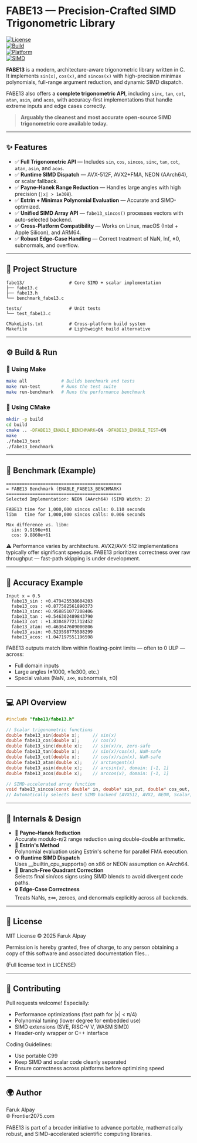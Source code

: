 # FABE13 — Precision-Crafted SIMD Trigonometric Library

[![License](https://img.shields.io/badge/license-MIT-blue.svg)](LICENSE)  
[![Build](https://img.shields.io/badge/build-passing-brightgreen.svg)]()  
[![Platform](https://img.shields.io/badge/platform-x86_64%20%7C%20AArch64-lightgrey.svg)]()  
[![SIMD](https://img.shields.io/badge/SIMD-AVX2%2C%20AVX512%2C%20NEON-orange.svg)]()

**FABE13** is a modern, architecture-aware trigonometric library written in C.  
It implements `sin(x)`, `cos(x)`, and `sincos(x)` with high-precision minimax polynomials, full-range argument reduction, and dynamic SIMD dispatch.  

FABE13 also offers a **complete trigonometric API**, including `sinc`, `tan`, `cot`, `atan`, `asin`, and `acos`, with accuracy-first implementations that handle extreme inputs and edge cases correctly.

> **Arguably the cleanest and most accurate open-source SIMD trigonometric core available today.**

---

## ✨ Features

- ✅ **Full Trigonometric API** — Includes `sin`, `cos`, `sincos`, `sinc`, `tan`, `cot`, `atan`, `asin`, and `acos`.
- ✅ **Runtime SIMD Dispatch** — AVX-512F, AVX2+FMA, NEON (AArch64), or scalar fallback.
- ✅ **Payne–Hanek Range Reduction** — Handles large angles with high precision (`|x| > 1e308`).
- ✅ **Estrin + Minimax Polynomial Evaluation** — Accurate and SIMD-optimized.
- ✅ **Unified SIMD Array API** — `fabe13_sincos()` processes vectors with auto-selected backend.
- ✅ **Cross-Platform Compatibility** — Works on Linux, macOS (Intel + Apple Silicon), and ARM64.
- ✅ **Robust Edge-Case Handling** — Correct treatment of NaN, Inf, ±0, subnormals, and overflow.

---

## 📂 Project Structure

```
fabe13/                 # Core SIMD + scalar implementation
├── fabe13.c
├── fabe13.h
└── benchmark_fabe13.c

tests/                  # Unit tests
└── test_fabe13.c

CMakeLists.txt          # Cross-platform build system
Makefile                # Lightweight build alternative
```

---

## ⚙️ Build & Run

### 🔨 Using Make

```bash
make all             # Builds benchmark and tests
make run-test        # Runs the test suite
make run-benchmark   # Runs the performance benchmark
```

### 🧱 Using CMake

```bash
mkdir -p build
cd build
cmake .. -DFABE13_ENABLE_BENCHMARK=ON -DFABE13_ENABLE_TEST=ON
make
./fabe13_test
./fabe13_benchmark
```

---

## 🚀 Benchmark (Example)

```
============================================
= FABE13 Benchmark (ENABLE_FABE13_BENCHMARK)
============================================
Selected Implementation: NEON (AArch64) (SIMD Width: 2)

FABE13 time for 1,000,000 sincos calls: 0.110 seconds
libm   time for 1,000,000 sincos calls: 0.006 seconds

Max difference vs. libm:
  sin: 9.9196e+61
  cos: 9.8860e+61
```

⚠️ Performance varies by architecture. AVX2/AVX-512 implementations typically offer significant speedups.
FABE13 prioritizes correctness over raw throughput — fast-path skipping is under development.

---

## 🔬 Accuracy Example

```
Input x = 0.5
  fabe13_sin : +0.479425538604203
  fabe13_cos : +0.877582561890373
  fabe13_sinc: +0.958851077208406
  fabe13_tan : +0.546302489843790
  fabe13_cot : +1.830487721712452
  fabe13_atan: +0.463647609000806
  fabe13_asin: +0.523598775598299
  fabe13_acos: +1.047197551196598
```

FABE13 outputs match libm within floating-point limits — often to 0 ULP — across:
- Full domain inputs
- Large angles (±1000, ±1e300, etc.)
- Special values (NaN, ±∞, subnormals, ±0)

---

## 💻 API Overview

```c
#include "fabe13/fabe13.h"

// Scalar trigonometric functions
double fabe13_sin(double x);     // sin(x)
double fabe13_cos(double x);     // cos(x)
double fabe13_sinc(double x);    // sin(x)/x, zero-safe
double fabe13_tan(double x);     // sin(x)/cos(x), NaN-safe
double fabe13_cot(double x);     // cos(x)/sin(x), NaN-safe
double fabe13_atan(double x);    // arctangent(x)
double fabe13_asin(double x);    // arcsin(x), domain: [-1, 1]
double fabe13_acos(double x);    // arccos(x), domain: [-1, 1]

// SIMD-accelerated array function
void fabe13_sincos(const double* in, double* sin_out, double* cos_out, int n);
// Automatically selects best SIMD backend (AVX512, AVX2, NEON, Scalar)
```

---

## 🧠 Internals & Design

- 🧮 **Payne–Hanek Reduction**  
  Accurate modulo-π/2 range reduction using double-double arithmetic.
- 📐 **Estrin's Method**  
  Polynomial evaluation using Estrin's scheme for parallel FMA execution.
- ⚙️ **Runtime SIMD Dispatch**  
  Uses __builtin_cpu_supports() on x86 or NEON assumption on AArch64.
- 🚫 **Branch-Free Quadrant Correction**  
  Selects final sin/cos signs using SIMD blends to avoid divergent code paths.
- 🔒 **Edge-Case Correctness**  
  Treats NaNs, ±∞, zeroes, and denormals explicitly across all backends.

---

## 📜 License

MIT License © 2025 Faruk Alpay

Permission is hereby granted, free of charge, to any person obtaining a copy
of this software and associated documentation files...

(Full license text in LICENSE)

---

## 🤝 Contributing

Pull requests welcome! Especially:
- Performance optimizations (fast path for |x| < π/4)
- Polynomial tuning (lower degree for embedded use)
- SIMD extensions (SVE, RISC-V V, WASM SIMD)
- Header-only wrapper or C++ interface

Coding Guidelines:
- Use portable C99
- Keep SIMD and scalar code cleanly separated
- Ensure correctness across platforms before optimizing speed

---

## 🌍 Author

Faruk Alpay  
🌐 Frontier2075.com

FABE13 is part of a broader initiative to advance portable, mathematically robust, and SIMD-accelerated scientific computing libraries.
